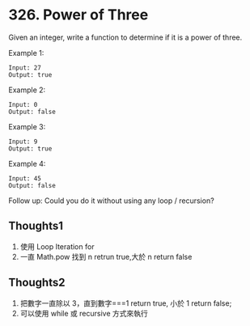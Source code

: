 # 326. Power of Three

Given an integer, write a function to determine if it is a power of three.

Example 1:

```
Input: 27
Output: true
```

Example 2:

```
Input: 0
Output: false
```

Example 3:

```
Input: 9
Output: true
```

Example 4:

```
Input: 45
Output: false
```

Follow up:
Could you do it without using any loop / recursion?

## Thoughts1

1. 使用 Loop Iteration for
2. 一直 Math.pow 找到 n retrun true,大於 n return false

## Thoughts2

1. 把數字一直除以 3，直到數字===1 return true, 小於 1 return false;
2. 可以使用 while 或 recursive 方式來執行
